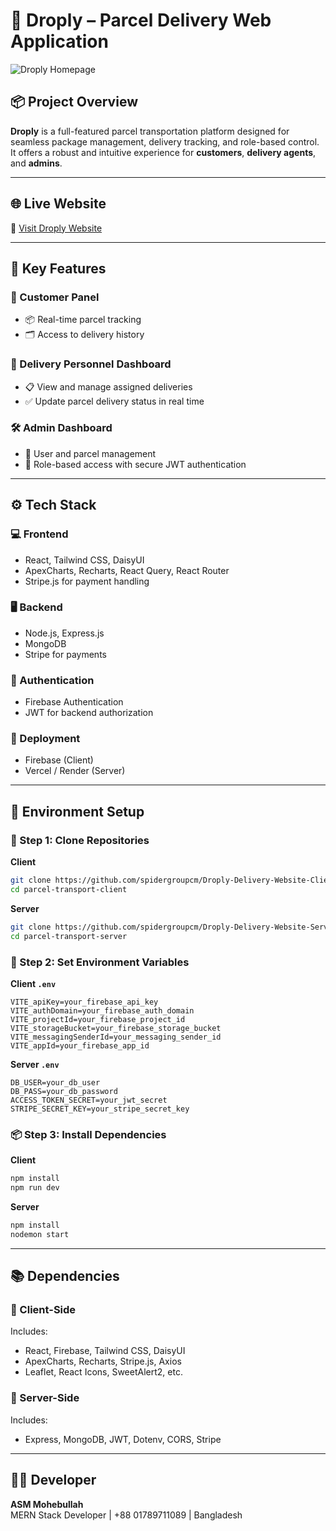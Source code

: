 # 🚚 Droply – Parcel Delivery Web Application

![Droply Homepage](https://i.ibb.co/1GnRx9xJ/Droply.png)

## 📦 Project Overview

**Droply** is a full-featured parcel transportation platform designed for seamless package management, delivery tracking, and role-based control. It offers a robust and intuitive experience for **customers**, **delivery agents**, and **admins**.

---

## 🌐 Live Website  
🔗 [Visit Droply Website](https://parcel-transpotation.web.app/)

---

## 🎯 Key Features

### 👤 Customer Panel
- 📦 Real-time parcel tracking  
- 🗂️ Access to delivery history  

### 🚴 Delivery Personnel Dashboard
- 📋 View and manage assigned deliveries  
- ✅ Update parcel delivery status in real time  

### 🛠️ Admin Dashboard
- 👥 User and parcel management  
- 🔐 Role-based access with secure JWT authentication  

---

## ⚙️ Tech Stack

### 💻 Frontend
- React, Tailwind CSS, DaisyUI  
- ApexCharts, Recharts, React Query, React Router  
- Stripe.js for payment handling  

### 🖥️ Backend
- Node.js, Express.js  
- MongoDB  
- Stripe for payments  

### 🔐 Authentication
- Firebase Authentication  
- JWT for backend authorization  

### 🚀 Deployment
- Firebase (Client)  
- Vercel / Render (Server)  

---

## 🧪 Environment Setup

### 📁 Step 1: Clone Repositories

**Client**
```bash
git clone https://github.com/spidergroupcm/Droply-Delivery-Website-Client.git
cd parcel-transport-client
```

**Server**
```bash
git clone https://github.com/spidergroupcm/Droply-Delivery-Website-Server.git
cd parcel-transport-server
```

### 🔑 Step 2: Set Environment Variables

**Client `.env`**
```env
VITE_apiKey=your_firebase_api_key
VITE_authDomain=your_firebase_auth_domain
VITE_projectId=your_firebase_project_id
VITE_storageBucket=your_firebase_storage_bucket
VITE_messagingSenderId=your_messaging_sender_id
VITE_appId=your_firebase_app_id
```

**Server `.env`**
```env
DB_USER=your_db_user
DB_PASS=your_db_password
ACCESS_TOKEN_SECRET=your_jwt_secret
STRIPE_SECRET_KEY=your_stripe_secret_key
```

### 📦 Step 3: Install Dependencies

**Client**
```bash
npm install
npm run dev
```

**Server**
```bash
npm install
nodemon start
```

---

## 📚 Dependencies

### 📌 Client-Side  
Includes:
- React, Firebase, Tailwind CSS, DaisyUI  
- ApexCharts, Recharts, Stripe.js, Axios  
- Leaflet, React Icons, SweetAlert2, etc.

### 📌 Server-Side  
Includes:
- Express, MongoDB, JWT, Dotenv, CORS, Stripe

---

## 👨‍💻 Developer  
**ASM Mohebullah**  
MERN Stack Developer | +88 01789711089 | Bangladesh

>
